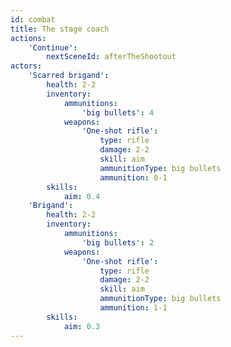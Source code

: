 ```yaml
---
id: combat
title: The stage coach
actions:
    'Continue':
        nextSceneId: afterTheShootout
actors:
    'Scarred brigand':
        health: 2-2
        inventory:
            ammunitions:
                'big bullets': 4
            weapons:
                'One-shot rifle':
                    type: rifle
                    damage: 2-2
                    skill: aim
                    ammunitionType: big bullets
                    ammunition: 0-1
        skills:
            aim: 0.4
    'Brigand':
        health: 2-2
        inventory:
            ammunitions:
                'big bullets': 2
            weapons:
                'One-shot rifle':
                    type: rifle
                    damage: 2-2
                    skill: aim
                    ammunitionType: big bullets
                    ammunition: 1-1
        skills:
            aim: 0.3
---
```

